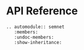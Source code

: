# API Reference

```{eval-rst}
.. automodule:: semnet
   :members:
   :undoc-members:
   :show-inheritance:
```